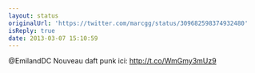 ```yaml
---
layout: status
originalUrl: 'https://twitter.com/marcgg/status/309682598374932480'
isReply: true
date: 2013-03-07 15:10:59
---
```


@EmilandDC Nouveau daft punk ici: http://t.co/WmGmy3mUz9
